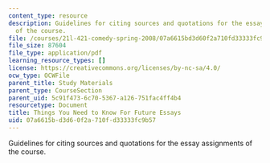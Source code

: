 ```yaml
---
content_type: resource
description: Guidelines for citing sources and quotations for the essay assignments
  of the course.
file: /courses/21l-421-comedy-spring-2008/07a6615bd3d60f2a710fd33333fc9b57_handout.pdf
file_size: 87604
file_type: application/pdf
learning_resource_types: []
license: https://creativecommons.org/licenses/by-nc-sa/4.0/
ocw_type: OCWFile
parent_title: Study Materials
parent_type: CourseSection
parent_uid: 5c91f473-6c70-5367-a126-751fac4ff4b4
resourcetype: Document
title: Things You Need to Know For Future Essays
uid: 07a6615b-d3d6-0f2a-710f-d33333fc9b57
---
```

Guidelines for citing sources and quotations for the essay assignments of the course.